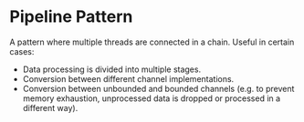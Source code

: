 # Pipeline Pattern

A pattern where multiple threads are connected in a chain. Useful in certain cases:
* Data processing is divided into multiple stages.
* Conversion between different channel implementations.
* Conversion between unbounded and bounded channels (e.g. to prevent memory exhaustion, unprocessed data is dropped or processed in a different way).
